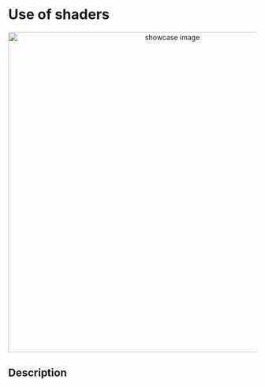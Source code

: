# Use of shaders

<p align=center>
  <img src="https://github.com/JinFrx/3d-engine-shaders/blob/main/repo_showcase.PNG" alt="showcase image" style="width: 650px; max-width: 100%; height: auto" title="Click to enlarge picture" />
</p>

## Description



